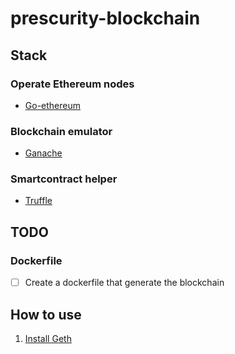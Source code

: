 # prescurity-blockchain

## Stack
### Operate Ethereum nodes
- [Go-ethereum](https://geth.ethereum.org/)
### Blockchain emulator
- [Ganache](https://www.trufflesuite.com/ganache)
### Smartcontract helper
- [Truffle](https://www.trufflesuite.com/truffle)

## TODO
### Dockerfile
- [ ] Create a dockerfile that generate the blockchain

## How to use

1. [Install Geth](https://geth.ethereum.org/docs/install-and-build/installing-geth#install-from-a-package-manager)